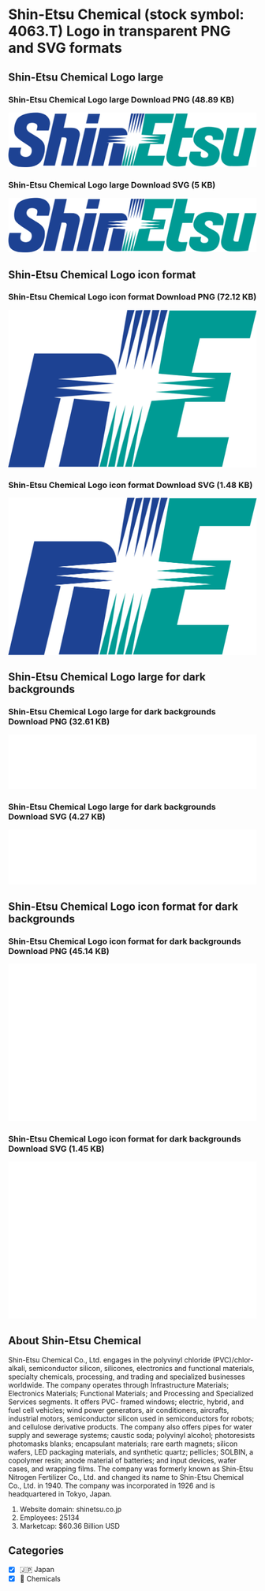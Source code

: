 # Shin-Etsu Chemical (stock symbol: 4063.T) Logo in transparent PNG and SVG formats

## Shin-Etsu Chemical Logo large

### Shin-Etsu Chemical Logo large Download PNG (48.89 KB)

![Shin-Etsu Chemical Logo large Download PNG (48.89 KB)](/img/orig/4063.T_BIG-9c09f72b.png)

### Shin-Etsu Chemical Logo large Download SVG (5 KB)

![Shin-Etsu Chemical Logo large Download SVG (5 KB)](/img/orig/4063.T_BIG-1d8c68ad.svg)

## Shin-Etsu Chemical Logo icon format

### Shin-Etsu Chemical Logo icon format Download PNG (72.12 KB)

![Shin-Etsu Chemical Logo icon format Download PNG (72.12 KB)](/img/orig/4063.T-96b93f15.png)

### Shin-Etsu Chemical Logo icon format Download SVG (1.48 KB)

![Shin-Etsu Chemical Logo icon format Download SVG (1.48 KB)](/img/orig/4063.T-11ce0083.svg)

## Shin-Etsu Chemical Logo large for dark backgrounds

### Shin-Etsu Chemical Logo large for dark backgrounds Download PNG (32.61 KB)

![Shin-Etsu Chemical Logo large for dark backgrounds Download PNG (32.61 KB)](/img/orig/4063.T_BIG.D-594302d8.png)

### Shin-Etsu Chemical Logo large for dark backgrounds Download SVG (4.27 KB)

![Shin-Etsu Chemical Logo large for dark backgrounds Download SVG (4.27 KB)](/img/orig/4063.T_BIG.D-ef7915e5.svg)

## Shin-Etsu Chemical Logo icon format for dark backgrounds

### Shin-Etsu Chemical Logo icon format for dark backgrounds Download PNG (45.14 KB)

![Shin-Etsu Chemical Logo icon format for dark backgrounds Download PNG (45.14 KB)](/img/orig/4063.T.D-b2d2ad43.png)

### Shin-Etsu Chemical Logo icon format for dark backgrounds Download SVG (1.45 KB)

![Shin-Etsu Chemical Logo icon format for dark backgrounds Download SVG (1.45 KB)](/img/orig/4063.T.D-a5255e9e.svg)

## About Shin-Etsu Chemical

Shin-Etsu Chemical Co., Ltd. engages in the polyvinyl chloride (PVC)/chlor-alkali, semiconductor silicon, silicones, electronics and functional materials, specialty chemicals, processing, and trading and specialized businesses worldwide. The company operates through Infrastructure Materials; Electronics Materials; Functional Materials; and Processing and Specialized Services segments. It offers PVC- framed windows; electric, hybrid, and fuel cell vehicles; wind power generators, air conditioners, aircrafts, industrial motors, semiconductor silicon used in semiconductors for robots; and cellulose derivative products. The company also offers pipes for water supply and sewerage systems; caustic soda; polyvinyl alcohol; photoresists photomasks blanks; encapsulant materials; rare earth magnets; silicon wafers, LED packaging materials, and synthetic quartz; pellicles; SOLBIN, a copolymer resin; anode material of batteries; and input devices, wafer cases, and wrapping films. The company was formerly known as Shin-Etsu Nitrogen Fertilizer Co., Ltd. and changed its name to Shin-Etsu Chemical Co., Ltd. in 1940. The company was incorporated in 1926 and is headquartered in Tokyo, Japan.

1. Website domain: shinetsu.co.jp
2. Employees: 25134
3. Marketcap: $60.36 Billion USD


## Categories
- [x] 🇯🇵 Japan
- [x] 🧪 Chemicals
